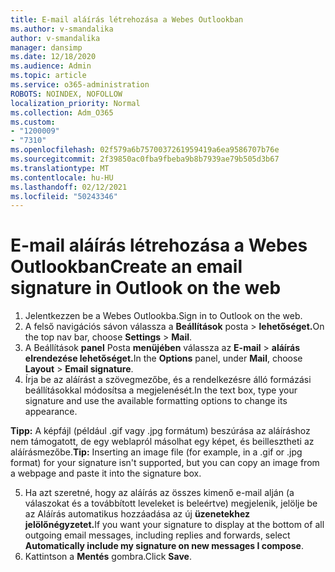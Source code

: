 ```yaml
---
title: E-mail aláírás létrehozása a Webes Outlookban
ms.author: v-smandalika
author: v-smandalika
manager: dansimp
ms.date: 12/18/2020
ms.audience: Admin
ms.topic: article
ms.service: o365-administration
ROBOTS: NOINDEX, NOFOLLOW
localization_priority: Normal
ms.collection: Adm_O365
ms.custom:
- "1200009"
- "7310"
ms.openlocfilehash: 02f579a6b7570037261959419a6ea9586707b76e
ms.sourcegitcommit: 2f39850ac0fba9fbeba9b8b7939ae79b505d3b67
ms.translationtype: MT
ms.contentlocale: hu-HU
ms.lasthandoff: 02/12/2021
ms.locfileid: "50243346"
---
```

# <a name="create-an-email-signature-in-outlook-on-the-web"></a><span data-ttu-id="4c479-102">E-mail aláírás létrehozása a Webes Outlookban</span><span class="sxs-lookup"><span data-stu-id="4c479-102">Create an email signature in Outlook on the web</span></span>

1. <span data-ttu-id="4c479-103">Jelentkezzen be a Webes Outlookba.</span><span class="sxs-lookup"><span data-stu-id="4c479-103">Sign in to Outlook on the web.</span></span>
2. <span data-ttu-id="4c479-104">A felső navigációs sávon válassza a **Beállítások** posta  >  **lehetőséget.**</span><span class="sxs-lookup"><span data-stu-id="4c479-104">On the top nav bar, choose **Settings** > **Mail**.</span></span>
3. <span data-ttu-id="4c479-105">A Beállítások **panel** Posta **menüjében** válassza az **E-mail**  >  **aláírás elrendezése lehetőséget.**</span><span class="sxs-lookup"><span data-stu-id="4c479-105">In the **Options** panel, under **Mail**, choose **Layout** > **Email signature**.</span></span>
4. <span data-ttu-id="4c479-106">Írja be az aláírást a szövegmezőbe, és a rendelkezésre álló formázási beállításokkal módosítsa a megjelenését.</span><span class="sxs-lookup"><span data-stu-id="4c479-106">In the text box, type your signature and use the available formatting options to change its appearance.</span></span>

<span data-ttu-id="4c479-107">**Tipp:** A képfájl (például .gif vagy .jpg formátum) beszúrása az aláíráshoz nem támogatott, de egy weblapról másolhat egy képet, és beillesztheti az aláírásmezőbe.</span><span class="sxs-lookup"><span data-stu-id="4c479-107">**Tip:** Inserting an image file (for example, in a .gif or .jpg format) for your signature isn't supported, but you can copy an image from a webpage and paste it into the signature box.</span></span>

5. <span data-ttu-id="4c479-108">Ha azt szeretné, hogy az aláírás az összes kimenő e-mail alján (a válaszokat és a továbbított leveleket is beleértve) megjelenik, jelölje be az Aláírás automatikus hozzáadása az új **üzenetekhez jelölőnégyzetet.**</span><span class="sxs-lookup"><span data-stu-id="4c479-108">If you want your signature to display at the bottom of all outgoing email messages, including replies and forwards, select **Automatically include my signature on new messages I compose**.</span></span>
6. <span data-ttu-id="4c479-109">Kattintson a **Mentés** gombra.</span><span class="sxs-lookup"><span data-stu-id="4c479-109">Click **Save**.</span></span>
